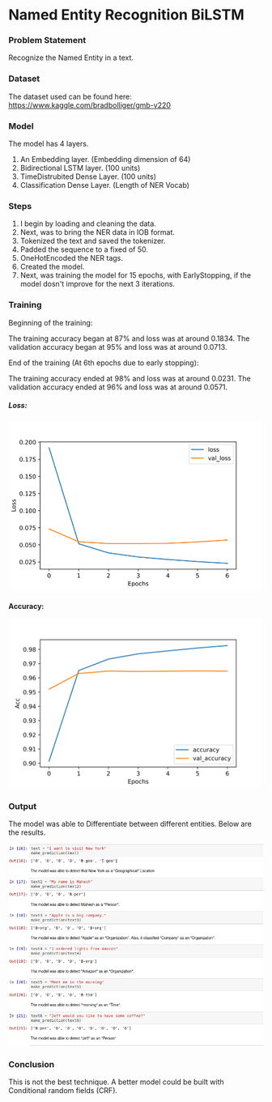 # Named Entity Recognition BiLSTM


### Problem Statement

Recognize the Named Entity in a text.

### Dataset 

The dataset used can be found here: https://www.kaggle.com/bradbolliger/gmb-v220


### Model

The model has 4 layers.

1. An Embedding layer. (Embedding dimension of 64)
2. Bidirectional LSTM layer. (100 units)
3. TimeDistrubited Dense Layer. (100 units)
4. Classification Dense Layer. (Length of NER Vocab)


### Steps

1. I begin by loading and cleaning the data.
2. Next, was to bring the NER data in IOB format.
3. Tokenized the text and saved the tokenizer.
4. Padded the sequence to a fixed of 50.
5. OneHotEncoded the NER tags.
6. Created the model.
7. Next, was training the model for 15 epochs, with EarlyStopping, if the model dosn't improve for the next 3 iterations.


### Training

Beginning of the training:

The training accuracy began at 87% and loss was at around 0.1834.
The validation accuracy began at 95% and loss was at around 0.0713.

End of the training (At 6th epochs due to early stopping):

The training accuracy ended at 98% and loss was at around 0.0231.
The validation accuracy ended at 96% and loss was at around 0.0571.

##### Loss: 



<img src="https://github.com/mahesh863/Named-entity-recognition-BiLSTM/blob/main/Graphs/Loss.png" width="500px">



#### Accuracy:

<img src="https://github.com/mahesh863/Named-entity-recognition-BiLSTM/blob/main/Graphs/Acc.png" width="500px">

### Output

The model was able to Differentiate between different entities. Below are the results.

<img src="https://github.com/mahesh863/Named-entity-recognition-BiLSTM/blob/main/Graphs/Results.png" width="800px">


### Conclusion

This is not the best technique. A better model could be built with Conditional random fields (CRF).






